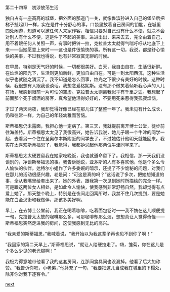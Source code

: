 
第二十四章　初涉放荡生活

独自占有一座高高的城堡，把外面的那道门一关，就像鲁滨孙进入自己的堡垒后把梯子扯起[1]一样，实在是件十分舒心的事。口袋里放着自己房间的钥匙，在城里四处闲游，知道可以邀任何人来家作客，相信只要对自己没有什么不便，就决不会对别人有什么不便，这是件了不起的美事。进进出出，来来去去，完全由着自己，用不着跟任何人关照一声，有事时把铃一拉，克拉普太太就得气喘吁吁从地底下上来——当她愿意上来时——这也是件很愉快的事。所有这一切，我说，都是舒心愉快的美事，不过我也得说，也有非常寂寞无聊的时候。

在早晨，特别是天气好的时候，一切都很美好。白天，我自由自在，生活很新鲜。在灿烂的阳光下，生活则更加新鲜，更加自由自在。可是一到太阳西沉，这种生活似乎也就随之消沉了。我不知道是怎么回事，烛光之下很少有美好的时候。这种时候，我很想有人跟我谈谈话。我想念爱格妮斯。没有那个微笑着倾听我心声的人儿在场，我感到眼前一片可怕的空虚。克拉普太太则离我似乎有千里之遥。我想起了前面那个死于烟酒的房客，真希望他活得好好的，不要用死来惹得我孤寂烦恼。

才过了两天两夜，我却觉得好像已经在那儿住了整整一年了。我未见有什么成长，仍和往常一样，为自己的年轻幼稚而苦恼。

斯蒂福思仍未露面，我担心他一定病了。第三天，我就提前离开博士公堂，徒步前往海盖特。斯蒂福思太太见了我很高兴，她告诉我说，她儿子跟一个牛津的同学一起，去看另一个住在圣奥尔本斯附近的同学去了，不过她估计他明天就能回来。我实在太喜欢斯蒂福思了，我觉得，我都妒忌起他那两位牛津同学来了。

斯蒂福思太太硬要留我在她家吃晚饭，我也就遵命留下了。我相信，那一天我们没谈别的，净谈斯蒂福思的事。我告诉她说，亚茅斯的人有多喜欢他，他是个多么令人愉快的伙伴。达特尔小姐作了许多委婉的暗示，还提了不少诡秘的问题，对我们在那儿的活动很感兴趣，老是问：“可这是真的吗？”这话说了多次，把她想知道的事，全从我嘴里给套出来了。她的外表，跟我第一次见到她时所描绘的完全一样。可是跟这两位女人相处，是如此令人愉快，使我感到非常舒畅自然，我却觉得有点爱上她了。那天整个晚上，特别是在夜间走回寓所时，我禁不住几次提到，要是她能在白金汉街和我做伴，那该多美好啊。

早上，在去博士公堂前，我正在喝着咖啡，吃着面包卷时——我不妨在这儿顺便提一句，克拉普太太放的咖啡那么多，可那咖啡却那么淡，想想真让人觉得奇怪——斯蒂福思突然走进我的房间，这使我感到无比的高兴。

“我亲爱的斯蒂福思，”我喊着说，“我开始以为我这辈子再也见不到你了啊！”

“我回家的第二天早上，”斯蒂福思说，“就让人给硬拉走了。嗨，雏菊，你在这儿是个多么少见的老光棍啊！”

我极为得意地带他看了我的这套房间，连那间食具间也没漏掉。他看了后大加称赞。“我告诉你吧，小老弟，”他补充了一句，“我要把这儿当成我在城里的下榻处，除非你对我下逐客令。”

[next](page323.md)
